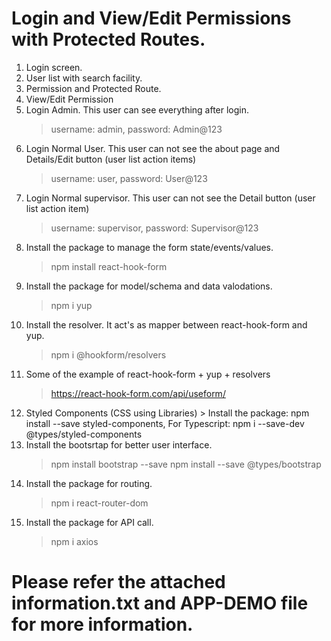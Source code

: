 # Login and View/Edit Permissions with Protected Routes.
1. Login screen.
2. User list with search facility.
3. Permission and Protected Route.
4. View/Edit Permission
5. Login Admin. This user can see everything after login.
    > username: admin, password: Admin@123
6. Login Normal User. This user can not see the about page and Details/Edit button (user list action items)
    > username: user, password: User@123
7. Login Normal supervisor. This user can not see the Detail button (user list action item)
    > username: supervisor, password: Supervisor@123
8. Install the package to manage the form state/events/values.
    > npm install react-hook-form
9. Install the package for model/schema and data valodations.
    > npm i yup
10. Install the resolver. It act's as mapper between react-hook-form and yup.
    > npm i @hookform/resolvers
11. Some of the example of react-hook-form + yup + resolvers
    > https://react-hook-form.com/api/useform/
12.  Styled Components (CSS using Libraries)
    > Install the package: npm install --save styled-components, For Typescript: npm i --save-dev @types/styled-components
13. Install the bootsrtap for better user interface.
    > npm install bootstrap --save 
    > npm install --save @types/bootstrap
14. Install the package for routing.
    > npm i react-router-dom
15. Install the package for API call.
    > npm i axios
# Please refer the attached information.txt and APP-DEMO file for more information.
